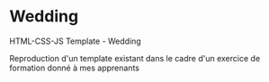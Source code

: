 # Wedding
HTML-CSS-JS Template - Wedding

Reproduction d'un template existant dans le cadre d'un exercice de formation donné à mes apprenants
